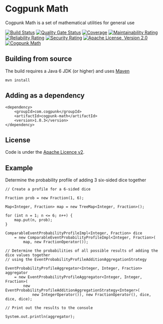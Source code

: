 # Cogpunk Math

Cogpunk Math is a set of mathematical utilities for general use

[![Build Status](https://travis-ci.com/cogpunk/math.svg?branch=main)](https://travis-ci.com/cogpunk/math)
[![Quality Gate Status](https://sonarcloud.io/api/project_badges/measure?project=cogpunk_math&metric=alert_status)](https://sonarcloud.io/dashboard?id=cogpunk_math)
[![Coverage](https://sonarcloud.io/api/project_badges/measure?project=cogpunk_math&metric=coverage)](https://sonarcloud.io/dashboard?id=cogpunk_math)
[![Maintainability Rating](https://sonarcloud.io/api/project_badges/measure?project=cogpunk_math&metric=sqale_rating)](https://sonarcloud.io/dashboard?id=cogpunk_math)
[![Reliability Rating](https://sonarcloud.io/api/project_badges/measure?project=cogpunk_math&metric=reliability_rating)](https://sonarcloud.io/dashboard?id=cogpunk_math)
[![Security Rating](https://sonarcloud.io/api/project_badges/measure?project=cogpunk_math&metric=security_rating)](https://sonarcloud.io/dashboard?id=cogpunk_math)
[![Apache License, Version 2.0](https://img.shields.io/github/license/cogpunk/math)](https://opensource.org/licenses/Apache-2.0)
[![Cogpunk Math](https://maven-badges.herokuapp.com/maven-central/com.cogpunk/cogpunk-math/badge.svg)](https://search.maven.org/artifact/com.cogpunk/cogpunk-math/)

## Building from source

The build requires a Java 6 JDK (or higher) and uses [Maven](https://maven.apache.org)

	mvn install

## Adding as a dependency

	<dependency>
		<groupId>com.cogpunk</groupId>
		<artifactId>cogpunk-math</artifactId>
		<version>1.0.3</version>
	</dependency>

## License

Code is under the [Apache Licence v2](https://www.apache.org/licenses/LICENSE-2.0.txt).

## Example

Determine the probability profile of adding 3 six-sided dice together

	// Create a profile for a 6-sided dice
	
	Fraction prob = new Fraction(1, 6);
	
	Map<Integer, Fraction> map = new TreeMap<Integer, Fraction>();
	
	for (int n = 1; n <= 6; n++) {
		map.put(n, prob);
	}
	
	ComparableEventProbabilityProfileImpl<Integer, Fraction> dice 
		= new ComparableEventProbabilityProfileImpl<Integer, Fraction>(
			map, new FractionOperator());
	
	// Determine the probabilities of all possible results of adding the dice values together 
	// using the EventProbabilityProfileAdditionAggregationStrategy
	
	EventProbabilityProfileAggregator<Integer, Integer, Fraction> aggregator 
		= new EventProbabilityProfileAggregator<Integer, Integer, Fraction>(
			new EventProbabilityProfileAdditionAggregationStrategy<Integer>(
				new IntegerOperator()), new FractionOperator(), dice, dice, dice);
	
	// Print out the results to the console
	
	System.out.println(aggregator);
	
	

